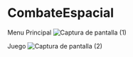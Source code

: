 # CombateEspacial

Menu Principal
![Captura de pantalla (1)](https://github.com/StevenGualpa/CombateEspacial/assets/68717276/4e83c746-55b4-483f-a075-ded2dfdef3f5)

Juego
![Captura de pantalla (2)](https://github.com/StevenGualpa/CombateEspacial/assets/68717276/e03f4b52-f649-4fae-9024-e47bcbd628fc)

